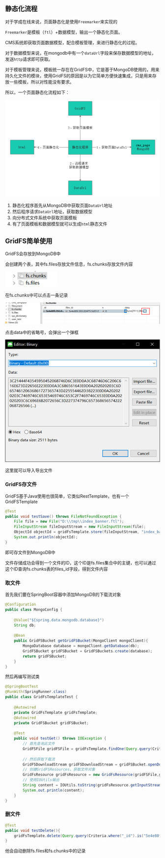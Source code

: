 ## 静态化流程

对于学成在线来说，页面静态化是使用`Freemarker`来实现的

`Freemarker`是模板（`ftl`）+数据模型，输出一个静态化页面。

CMS系统即获取页面数据模型，配合模板管理，来进行静态化的过程。

对于数据模型来说，在mongodb中有一个`dataUrl`字段来保存数据模型的地址，发送`http`请求即可获取。

对于模板管理来说，模板统一存在在GridFS中，它是基于MongoDB使用的，用来持久化文件的模块，使用GridFS的原因是以为它简单方便快速集成，只是用来存放一些模板，所以对性能没有要求。

所以，一个页面静态化流程如下：

![1582198064286](../image/1582198064286.png)

1. 静态化程序首先从MongoDB中获取页面`DataUrl`地址
2. 然后程序请求`DataUrl`地址，获取数据模型
3. 向分布式文件系统中获取页面模板
4. 有了页面模板和数据模型就可以生成`html`静态文件

## GridFS简单使用

GridFS会存放到MongoDB中

会创建两个表，其中fs.files存放文件信息，fs.chunks存放文件内容

![1582204624977](../image/1582204624977.png)

在fs.chunks中可以点击一条记录

![1582203452378](../image/1582203452378.png)

点击data中的省略号，会弹出一个弹框

![1582203481771](../image/1582203481771.png)

这里就可以导入导出文件

### GridFS存文件

GridFS基于Java使用也很简单，它类似RestTemplate，也有一个GridFSTemplate

```java
@Test
public void testSave() throws FileNotFoundException {
    File file = new File("D:\\tmp\\index_banner.ftl");
    FileInputStream fileInputStream = new FileInputStream(file);
    ObjectId objectId = gridFsTemplate.store(fileInputStream, "index_banner.ftl");
    System.out.println(objectId);
}
```

即可存文件到MongoDB中

文件存储成功会得到一个文件的ID，这个ID是fs.files集合中的主键，也可以通过这个ID查询fs.chunks表的files_id字段，得到文件内容

### 取文件

首先我们要在SpringBoot容器中添加MongoDB的下载流对象

```java
@Configuration
public class MongoConfig {

    @Value("${spring.data.mongodb.database}")
    String db;

    @Bean
    public GridFSBucket getGridFSBucket(MongoClient mongoClient){
        MongoDatabase database = mongoClient.getDatabase(db);
        GridFSBucket gridFSBucket = GridFSBuckets.create(database);
        return gridFSBucket;
    }
}
```

然后再编写测试类

```java
@SpringBootTest
@RunWith(SpringRunner.class)
public class GridFsTemplateTest {

    @Autowired
    private GridFsTemplate gridFsTemplate;
    @Autowired
    private GridFSBucket gridFSBucket;

    @Test
    public void testGet() throws IOException {
        // 首先查询此文件
        GridFSFile gridFSFile = gridFsTemplate.findOne(Query.query(Criteria.where("_id").is("5e4e80fc392c02477c5df312")));

        // 然后获取下载流
        GridFSDownloadStream gridFSDownloadStream = gridFSBucket.openDownloadStream(gridFSFile.getObjectId());
        // 创建GridFSResources，获取文件对象
        GridFsResource gridFsResource = new GridFsResource(gridFSFile,gridFSDownloadStream);
        // 使用IOUtils输出
        String content = IOUtils.toString(gridFsResource.getInputStream(), "utf-8");
        System.out.println(content);
    }
}
```

### 删文件

```java
@Test
public void testDelete(){
    gridFsTemplate.delete(Query.query(Criteria.where("_id").is("5e4e80fc392c02477c5df312")));
}
```

他会自动删除fs.files和fs.chunks中的记录